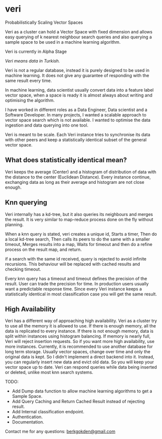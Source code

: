 # veri

Probabilistically Scaling Vector Spaces

Veri as a cluster can hold a Vector Space with fixed dimension and allows easy querying of k nearest neighbour search queries and also querying a sample space to be used in a machine learning algorithm.

Veri is currently in Alpha Stage

*Veri means data in Turkish.*

Veri is not a regular database, instead it is purely designed to be used in machine learning. It does not give any guarantee of responding with the same result every time.

In machine learning, data scientist usually convert data into a feature label vector space, when a space is ready it is almost always about writing and optimising the algorithm.

I have worked in different roles as a Data Engineer, Data scientist and a Software Developer. In many projects, I wanted a scalable approach to vector space search which is not available. I wanted to optimise the data ingestion and data querying into one tool.

Veri is meant to be scale. Each Veri instance tries to synchronise its data with other peers and keep a statistically identical subset of the general vector space.

## What does statistically identical mean?

Veri keeps the average (Center) and a histogram of distribution of data with the distance to the center (Euclidean Distance).
Every instance continue, exchanging data as long as their average and histogram are not close enough.

## Knn querying

Veri internally has a kd-tree, but it also queries its neighbours and merges the result. It is very similar to map-reduce process done on the fly without planning.

When a knn query is stated, veri creates a unique id,
Starts a timer,
Then do a local kd-tree search,
Then calls its peers to do the same with a smaller timeout,
Merges results into a map,
Waits for timeout and then do a refine process on the result map,
and return.

if a search with the same id received, query is rejected to avoid infinite recursions. This behaviour will be replaced with cached results and checking timeout.

Every knn query has a timeout and timeout defines the precision of the result. User can trade the precision for time. In production users usually want a predictable response time. Since every Veri instance keeps a statistically identical in most classification case you will get the same result.

## High Availability

Veri has a different way of approaching high availability.
Veri as a cluster try to use all the memory it is allowed to use.
If there is enough memory, all the data is replicated to every instance.
If there is not enough memory, data is split within instances using histogram balancing.
If memory is nearly full, Veri will reject insertion requests.
So if you want more high availability, use more instances.
Currently, it is recommended to use another database for long term storage. Usually vector spaces, change over time and only the original data is kept. So I didn't implement a direct backend into it. Instead, you can regularly insert new data and evict old data. So you will keep your vector space up to date. Veri can respond queries while data being inserted or deleted, unlike most knn search systems.

TODO:
- Add Dump data function to allow machine learning algorithms to get a Sample Space.
- Add Query Caching and Return Cached Result instead of rejecting result.
- Add Internal classification endpoint.
- Authentication.
- Documentation.

Contact me for any questions: berkgokden@gmail.com
